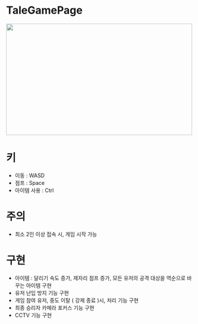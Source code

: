# TaleGamePage

<img src="https://user-images.githubusercontent.com/66342017/173238381-27c6d7dc-42e7-4d74-920a-caadf0b204fa.png"  width="500" height="300">

# 키
- 이동 : WASD 
- 점프 : Space
- 아이템 사용 : Ctrl

# 주의
- 최소 2인 이상 접속 시, 게임 시작 가능

# 구현
- 아이템 : 달리기 속도 증가, 제자리 점프 증가, 모든 유저의 공격 대상을 역순으로 바꾸는 아이템 구현
- 유저 난입 방지 기능 구현
- 게임 참여 유저, 중도 이탈 ( 강제 종료 )시, 처리 기능 구현
- 최종 승리자 카메라 포커스 기능 구현
- CCTV 기능 구현
